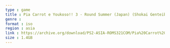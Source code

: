 ```yaml
---
type : game
title : Pia Carrot e Youkoso!! 3 - Round Summer (Japan) (Shokai Genteiban)
genre : 
format : iso
region : asia
link : https://archive.org/download/PS2-ASIA-ROMS321COM/Pia%20Carrot%20e%20Youkoso%21%21%203%20-%20Round%20Summer%20%28Japan%29%20%28Shokai%20Genteiban%29.7z
size : 1.4GB
---
```

